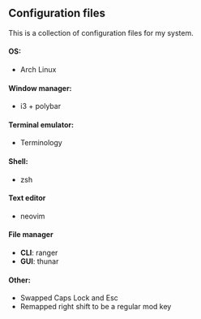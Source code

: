 ## Configuration files

This is a collection of configuration files for my system.

#### OS:
* Arch Linux

#### Window manager:
* i3 + polybar

#### Terminal emulator:
* Terminology

#### Shell:
* zsh

#### Text editor
* neovim

#### File manager
* **CLI**: ranger
* **GUI**: thunar

#### Other:
* Swapped Caps Lock and Esc
* Remapped right shift to be a regular mod key
